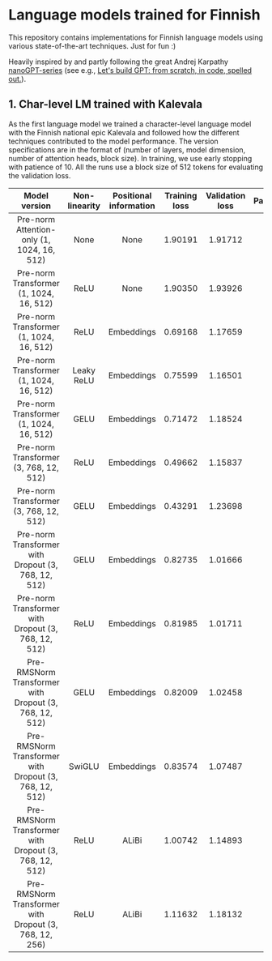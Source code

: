 # Language models trained for Finnish
This repository contains implementations for Finnish language models using various state-of-the-art techniques. Just for fun :)

Heavily inspired by and partly following the great Andrej Karpathy [nanoGPT-series](https://github.com/karpathy/nanoGPT) (see e.g., [Let's build GPT: from scratch, in code, spelled out.](https://www.youtube.com/watch?v=kCc8FmEb1nY)).

## 1. Char-level LM trained with Kalevala
As the first language model we trained a character-level language model with the Finnish national epic Kalevala and followed how the different techniques contributed to the model performance. The version specifications are in the format of (number of layers, model dimension, number of attention heads, block size). In training, we use early stopping with patience of 10. All the runs use a block size of 512 tokens for evaluating the validation loss. 

 | Model version | Non-linearity | Positional information | Training loss | Validation loss | Parameters | Generations |
 |:----------:|:----------:|:----------:|:----------:|:----------:| :----------:| :----------:|
 | Pre-norm Attention-only (1, 1024, 16, 512) | None | None | 1.90191 | 1.91712 | 4M | [Link](./kaleGPTs/generations/kalegpt-attention-no-pos-1-1024-16-512.txt) |
 | Pre-norm Transformer (1, 1024, 16, 512) | ReLU | None | 1.90350 | 1.93926 | 12M | [Link](./kaleGPTs/generations/kalegpt-transformer-no-pos-1-1024-16-512.txt) |
 | Pre-norm Transformer (1, 1024, 16, 512) | ReLU | Embeddings | 0.69168 | 1.17659 | 13M | [Link](./kaleGPTs/generations/kalegpt-transformer-relu-1-1024-16-512.txt) |
| Pre-norm Transformer (1, 1024, 16, 512) | Leaky ReLU | Embeddings | 0.75599 | 1.16501 | 13M | [Link](./kaleGPTs/generations/kalegpt-transformer-leaky-relu-1-1024-16-512.txt) |
| Pre-norm Transformer (1, 1024, 16, 512) | GELU | Embeddings | 0.71472 | 1.18524 | 13M | [Link](./kaleGPTs/generations/kalegpt-transformer-gelu-1-1024-16-512.txt) |
| Pre-norm Transformer (3, 768, 12, 512) | ReLU | Embeddings | 0.49662 | 1.15837 | 22M | [Link](./kaleGPTs/generations/kalegpt-relu-3-768-12-512.txt) |
| Pre-norm Transformer (3, 768, 12, 512) | GELU | Embeddings | 0.43291 | 1.23698 | 22M | [Link](./kaleGPTs/generations/kalegpt-gelu-3-768-12-512.txt) |
| Pre-norm Transformer with Dropout (3, 768, 12, 512) | GELU | Embeddings | 0.82735 | 1.01666 | 22M | [Link](./kaleGPTs/generations/kalegpt-dropout-gelu-3-768-12-512.txt) |
| Pre-norm Transformer with Dropout (3, 768, 12, 512) | ReLU | Embeddings | 0.81985 | 1.01711 | 22M | [Link](./kaleGPTs/generations/kalegpt-dropout-relu-3-768-12-512.txt) |
| Pre-RMSNorm Transformer with Dropout (3, 768, 12, 512) | GELU | Embeddings | 0.82009 | 1.02458 | 22M | [Link](./kaleGPTs/generations/kalegpt-dropout-rmsnorm-gelu-3-768-12-512.txt) |
| Pre-RMSNorm Transformer with Dropout (3, 768, 12, 512) | SwiGLU | Embeddings | 0.83574 | 1.07487 | 29M | [Link](./kaleGPTs/generations/kalegpt-dropout-rmsnorm-swiglu-3-768-12-512.txt) |
| Pre-RMSNorm Transformer with Dropout (3, 768, 12, 512) | ReLU | ALiBi | 1.00742 | 1.14893 | 21M | [Link](./kaleGPTs/generations/kalegpt-dropout-alibi-rmsnorm-relu-3-768-12-512.txt) |
| Pre-RMSNorm Transformer with Dropout (3, 768, 12, 256) | ReLU | ALiBi | 1.11632 | 1.18132 | 21M | [Link](./kaleGPTs/generations/kalegpt-dropout-alibi-rmsnorm-relu-3-768-12-256.txt) |
